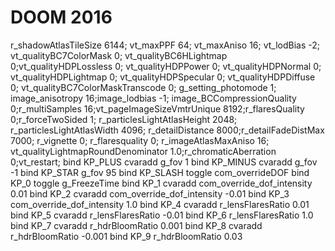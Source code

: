 # DOOM 2016

r_shadowAtlasTileSize 6144; vt_maxPPF 64; vt_maxAniso 16; vt_lodBias -2; vt_qualityBC7ColorMask 0; vt_qualityBC6HLightmap 0;vt_qualityHDPLossless 0; vt_qualityHDPPower 0; vt_qualityHDPNormal 0; vt_qualityHDPLightmap 0; vt_qualityHDPSpecular 0; vt_qualityHDPDiffuse 0; vt_qualityBC7ColorMaskTranscode 0; g_setting_photomode 1; image_anisotropy 16;image_lodbias -1; image_BCCompressionQuality 0;r_multiSamples 16;vt_pageImageSizeVmtrUnique 8192;r_flaresQuality 0;r_forceTwoSided 1; r_particlesLightAtlasHeight 2048; r_particlesLightAtlasWidth 4096; r_detailDistance 8000;r_detailFadeDistMax 7000; r_vignette 0; r_flaresquality 0; r_imageAtlasMaxAniso 16; vt_qualityLightmapRoundDenominator 1.0;r_chromaticAberration 0;vt_restart;
bind KP_PLUS cvaradd g_fov 1
bind KP_MINUS cvaradd g_fov -1
bind KP_STAR g_fov 95
bind KP_SLASH toggle com_overrideDOF
bind KP_0 toggle g_FreezeTime
bind KP_1 cvaradd com_override_dof_intensity 0.01
bind KP_2 cvaradd com_override_dof_intensity -0.01
bind KP_3 com_override_dof_intensity 1.0
bind KP_4 cvaradd r_lensFlaresRatio 0.01
bind KP_5 cvaradd r_lensFlaresRatio -0.01
bind KP_6 r_lensFlaresRatio 1.0
bind KP_7 cvaradd r_hdrBloomRatio 0.001
bind KP_8 cvaradd r_hdrBloomRatio -0.001
bind KP_9 r_hdrBloomRatio 0.03
